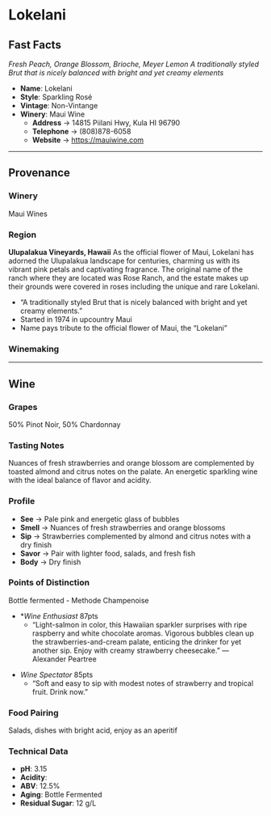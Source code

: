# Lokelani
## Fast Facts
*Fresh Peach, Orange Blossom, Brioche, Meyer Lemon*
*A traditionally styled Brut that is nicely balanced with bright and yet creamy elements*
- **Name**: Lokelani
- **Style**: Sparkling Rosé
- **Vintage**: Non-Vintange
- **Winery**: Maui Wine
	- **Address** → 14815 Piilani Hwy, Kula HI 96790
	- **Telephone** → (808)878-6058
	- **Website** → https://mauiwine.com
- - - -
## Provenance
### Winery 
Maui Wines
### Region
**Ulupalakua Vineyards, Hawaii**
As the official flower of Maui, Lokelani has adorned the Ulupalakua landscape for centuries, charming us with its vibrant pink petals and captivating fragrance.
The original name of the ranch where they are located was Rose Ranch, and the estate makes up their grounds were covered in roses including the unique and rare Lokelani.
* “A traditionally styled Brut that is nicely balanced with bright and yet creamy elements.”
* Started in 1974 in upcountry Maui
* Name pays tribute to the official flower of Maui, the “Lokelani”
### Winemaking 
- - - -
## Wine
### Grapes
50% Pinot Noir, 50% Chardonnay
### Tasting Notes
Nuances of fresh strawberries and orange blossom are complemented by toasted almond and citrus notes on the palate. An energetic sparkling wine with the ideal balance of flavor and acidity.
### Profile
- **See** → Pale pink and energetic glass of bubbles
- **Smell** → Nuances of fresh strawberries and orange blossoms
- **Sip** → Strawberries complemented by almond and citrus notes with a dry finish
- **Savor** → Pair with lighter food, salads, and fresh fish
- **Body** → Dry finish
### Points of Distinction
Bottle fermented - Methode Champenoise
- **Wine Enthusiast* 87pts
	* “Light-salmon in color, this Hawaiian sparkler surprises with ripe raspberry and white chocolate aromas. Vigorous bubbles clean up the strawberries-and-cream palate, enticing the drinker for yet another sip. Enjoy with creamy strawberry cheesecake.” — Alexander Peartree
* *Wine Spectator* 85pts
	* “Soft and easy to sip with modest notes of strawberry and tropical fruit. Drink now.”
### Food Pairing
Salads, dishes with bright acid, enjoy as an aperitif
### Technical Data
- **pH**: 3.15
- **Acidity**:
- **ABV**: 12.5%
- **Aging**: Bottle Fermented
- **Residual Sugar**: 12 g/L

